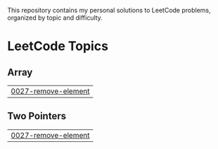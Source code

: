 This repository contains my personal solutions to LeetCode problems, organized by topic and difficulty.

<!---LeetCode Topics Start-->
# LeetCode Topics
## Array
|  |
| ------- |
| [0027-remove-element](https://github.com/sanan26/leetcode/tree/master/0027-remove-element) |
## Two Pointers
|  |
| ------- |
| [0027-remove-element](https://github.com/sanan26/leetcode/tree/master/0027-remove-element) |
<!---LeetCode Topics End-->